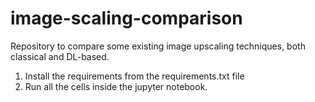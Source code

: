 # image-scaling-comparison
Repository to compare some existing image upscaling techniques, both classical and DL-based.

1. Install the requirements from the requirements.txt file
2. Run all the cells inside the jupyter notebook.